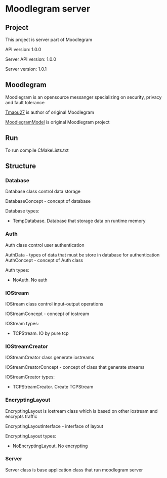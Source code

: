 # Moodlegram server
## Project
This project is server part of Moodlegram

API version: 1.0.0

Server API version: 1.0.0

Server version: 1.0.1


## Moodlegram

Moodlegram is an opensource messanger specializing on security, privacy and fault tolerance

[Tmaou27](https://github.com/Tmaou27) is author of original Moodlegram

[MoodlegramModel](https://github.com/Tmaou27/MoodlgramModel) is original Moodlegram project

## Run

To run compile CMakeLists.txt

## Structure

### Database

Database class control data storage

DatabaseConcept - concept of database

Database types:
* TempDatabase. Database that storage data on runtime memory

### Auth

Auth class control user authentication

AuthData - types of data that must be store in database for authentication
AuthConcept - concept of Auth class

Auth types:
* NoAuth. No auth

### IOStream

IOStream class control input-output operations

IOStreamConcept - concept of iostream

IOStream types:
* TCPStream. IO by pure tcp

### IOStreamCreator

IOStreamCreator class generate iostreams

IOStreamCreatorConcept - concept of class that generate streams

IOStreamCreator types:
* TCPStreamCreator. Create TCPStream

### EncryptingLayout

EncryptingLayout is iostream class which is based on other iostream and encrypts traffic

EncryptingLayoutInterface - interface of layout

EncryptingLayout types:
* NoEncryptingLayout. No encrypting

### Server

Server class is base application class that run moodlegram server
